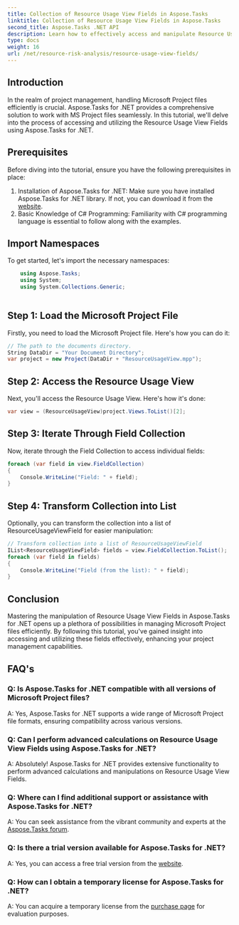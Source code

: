```yaml
---
title: Collection of Resource Usage View Fields in Aspose.Tasks
linktitle: Collection of Resource Usage View Fields in Aspose.Tasks
second_title: Aspose.Tasks .NET API
description: Learn how to effectively access and manipulate Resource Usage View Fields in Microsoft Project files using Aspose.Tasks for .NET.
type: docs
weight: 16
url: /net/resource-risk-analysis/resource-usage-view-fields/
---
```

## Introduction
In the realm of project management, handling Microsoft Project files efficiently is crucial. Aspose.Tasks for .NET provides a comprehensive solution to work with MS Project files seamlessly. In this tutorial, we'll delve into the process of accessing and utilizing the Resource Usage View Fields using Aspose.Tasks for .NET.
## Prerequisites
Before diving into the tutorial, ensure you have the following prerequisites in place:
1. Installation of Aspose.Tasks for .NET: Make sure you have installed Aspose.Tasks for .NET library. If not, you can download it from the [website](https://releases.aspose.com/tasks/net/).
2. Basic Knowledge of C# Programming: Familiarity with C# programming language is essential to follow along with the examples.

## Import Namespaces
To get started, let's import the necessary namespaces:
```csharp
    using Aspose.Tasks;
    using System;
    using System.Collections.Generic;
    
```

## Step 1: Load the Microsoft Project File
Firstly, you need to load the Microsoft Project file. Here's how you can do it:
```csharp
// The path to the documents directory.
String DataDir = "Your Document Directory";
var project = new Project(DataDir + "ResourceUsageView.mpp");
```
## Step 2: Access the Resource Usage View
Next, you'll access the Resource Usage View. Here's how it's done:
```csharp
var view = (ResourceUsageView)project.Views.ToList()[2];
```
## Step 3: Iterate Through Field Collection
Now, iterate through the Field Collection to access individual fields:
```csharp
foreach (var field in view.FieldCollection)
{
    Console.WriteLine("Field: " + field);
}
```
## Step 4: Transform Collection into List
Optionally, you can transform the collection into a list of ResourceUsageViewField for easier manipulation:
```csharp
// Transform collection into a list of ResourceUsageViewField
IList<ResourceUsageViewField> fields = view.FieldCollection.ToList();
foreach (var field in fields)
{
    Console.WriteLine("Field (from the list): " + field);
}
```

## Conclusion
Mastering the manipulation of Resource Usage View Fields in Aspose.Tasks for .NET opens up a plethora of possibilities in managing Microsoft Project files efficiently. By following this tutorial, you've gained insight into accessing and utilizing these fields effectively, enhancing your project management capabilities.
## FAQ's
### Q: Is Aspose.Tasks for .NET compatible with all versions of Microsoft Project files?
A: Yes, Aspose.Tasks for .NET supports a wide range of Microsoft Project file formats, ensuring compatibility across various versions.
### Q: Can I perform advanced calculations on Resource Usage View Fields using Aspose.Tasks for .NET?
A: Absolutely! Aspose.Tasks for .NET provides extensive functionality to perform advanced calculations and manipulations on Resource Usage View Fields.
### Q: Where can I find additional support or assistance with Aspose.Tasks for .NET?
A: You can seek assistance from the vibrant community and experts at the [Aspose.Tasks forum](https://forum.aspose.com/c/tasks/15).
### Q: Is there a trial version available for Aspose.Tasks for .NET?
A: Yes, you can access a free trial version from the [website](https://releases.aspose.com/).
### Q: How can I obtain a temporary license for Aspose.Tasks for .NET?
A: You can acquire a temporary license from the [purchase page](https://purchase.aspose.com/temporary-license/) for evaluation purposes.
